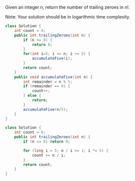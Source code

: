 Given an integer n, return the number of trailing zeroes in n!.

Note: Your solution should be in logarithmic time complexity.

```java
class Solution {
    int count = 0;
    public int trailingZeroes(int n) {
        if (n <= 0) {
            return 0;
        }
        for(int i=5; i <= n; i += 5) {
            accumulateFive(i);
        }
        return count;
    }
    public void accumulateFive(int n) {
        int remainder = n % 5;
        if (remainder == 0) {
            count++;
        } else {
            return;
        }
        accumulateFive(n/5);
    }
}
```

```java
class Solution {
    int count = 0;
    public int trailingZeroes(int n) {
        if (n <= 0) return 0;

        for (long i = 5; n / i >= 1; i *= 5) {
            count += n / i;
        }
        return count;
    }
}
```
